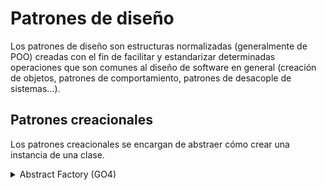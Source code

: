 # Patrones de diseño

Los patrones de diseño son estructuras normalizadas (generalmente de POO) creadas con el fin de facilitar y estandarizar determinadas operaciones que son comunes al diseño de software en general (creación de objetos, patrones de comportamiento, patrones de desacople de sistemas...).

## Patrones creacionales

Los patrones creacionales se encargan de abstraer cómo crear una instancia de una clase.

<details>

<summary>Abstract Factory (GO4)</summary>

### Introducción

Provee de una interfaz para crear objetos relacionados o dependientes entre sí, sin especificar sus clases concretas.

### Diagrama

![AbstractFactory](./assets/img/abstract-factory.jpg)

### Partes

- `Abstract Factory`: interfaz que define las operaciones que generan los objetos (Item).
- `ConcreteFactory[0-9]`[^1]: implementaciones de la factoría. Depende de las implementaciones de los items.
- `Item[A-Z]`[^2]: interfaces de las clases a construir.
- `Item[A-Z][0-1]`: implementaciones de las diferentes interfaces de clases a construir. En algunos contextos, existen familias que implementan `Item[A-Z]` de forma coherente entre sí.
- `APP`: aplicación que utilizará las interfaces, agnóstica de las implementaciones.

### Pros

- Aísla clases concretas: como se crean instancias de las clases que maneja la Abstract Factory es desconocido para el que la esté utilizando.
- Es fácil cambiar entre diferentes "familias" de `Items`: cambiar de familias de implementaciones de los mismos items consiste simplemente en cambiar la factoría concreta que se esté utilizando.
- Promueve la consistencia entre `Items`: las diferentes familias trabajan juntas con más cohesión, ya que la implementación de una sola familia es manejada por una factoría concreta.

### Contras

- Ampliar nuevos `Items` puede ser difícil: para añadir nuevos `Items` a una familia, hay que modificar tanto el contrato como las diferentes implementaciones de la factoría.  
Solucionar este problema no es especialmente complicado: si no se puede acceder a la implementación de la factoría, podemos simplemente extenderla y usar dicha extensión como nueva factoría (aunque no es una solución muy elegante).

> [!NOTE]
> Es común que una implementación de AbstractFactory sea un Singleton.

> [!NOTE]
> Es común que las diferentes implementaciones de los `Items` a su vez implementen un Factory Method u otro patrón de creación.

[^1]: `[0-9]` es intercambiable por cualquier número, haciendo así referencia a algún objeto|clase|interfaz.
[^2]: `[A-Z]` es intercambiable por cualquier número, haciendo así referencia a algún objeto|clase|interfaz.
